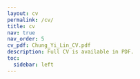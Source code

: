 ```yaml
---
layout: cv
permalink: /cv/
title: cv
nav: true
nav_order: 5
cv_pdf: Chung_Yi_Lin_CV.pdf
description: Full CV is available in PDF.
toc:
  sidebar: left
---
```

